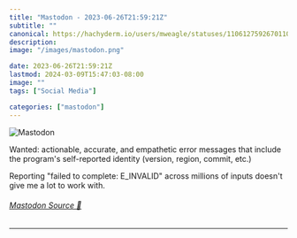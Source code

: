 ```yaml
---
title: "Mastodon - 2023-06-26T21:59:21Z"
subtitle: ""
canonical: https://hachyderm.io/users/mweagle/statuses/110612759267011096
description:
image: "/images/mastodon.png"

date: 2023-06-26T21:59:21Z
lastmod: 2024-03-09T15:47:03-08:00
image: ""
tags: ["Social Media"]

categories: ["mastodon"]
---
```

![Mastodon](/images/mastodon.png)

<p>Wanted: actionable, accurate, and empathetic error messages that include the program&#39;s self-reported identity (version, region, commit, etc.)</p><p>Reporting &quot;failed to complete: E_INVALID&quot; across millions of inputs doesn&#39;t give me a lot to work with.</p>


###### [Mastodon Source 🐘](https://hachyderm.io/@mweagle/110612759267011096)

___
